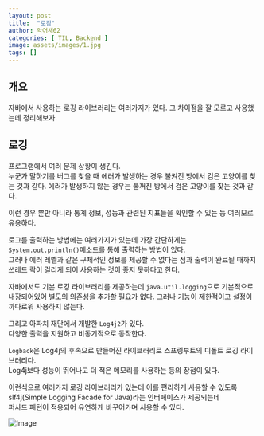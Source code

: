 ```yaml
---
layout: post
title:  "로깅"
author: 악어새62
categories: [ TIL, Backend ]
image: assets/images/1.jpg
tags: []
---
```

## 개요

자바에서 사용하는 로깅 라이브러리는 여러가지가 있다. 그 차이점을 잘 모르고 사용했는데 정리해보자.

## 로깅

프로그램에서 여러 문제 상황이 생긴다.  
누군가 말하기를 
버그를 찾을 때 에러가 발생하는 경우 불켜진 방에서 검은 고양이를 찾는 것과 같다. 에러가 발생하지 않는 경우는 불꺼진 방에서 검은 고양이를 찾는 것과 같다.

이런 경우 뿐만 아니라 통계 정보, 성능과 관련된 지표들을 확인할 수 있는 등 여러모로 유용하다.

로그를 출력하는 방법에는 여러가지가 있는데 가장 간단하게는 `System.out.println()`메소드를 통해 출력하는 방법이 있다.  
그러나 에러 레벨과 같은 구체적인 정보를 제공할 수 없다는 점과 출력이 완료될 때까지 쓰레드 락이 걸리게 되어 사용하는 것이 좋지 못하다고 한다.

자바에서도 기본 로깅 라이브러리를 제공하는데 `java.util.logging`으로 기본적으로 내장되어있어 별도의 의존성을 추가할 필요가 없다. 그러나 기능이 제한적이고 설정이 까다로워 사용하지 않는다.

그리고 아파치 재단에서 개발한 `Log4j2`가 있다.  
다양한 출력을 지원하고 비동기적으로 동작한다.  

`Logback`은 Log4j의 후속으로 만들어진 라이브러리로 스프링부트의 디폴트 로깅 라이브러리다.  
Log4j보다 성능이 뛰어나고 더 적은 메모리를 사용하는 등의 장점이 있다.  

이런식으로 여러가지 로깅 라이브러리가 있는데 이를 편리하게 사용할 수 있도록 slf4j(Simple Logging Facade for Java)라는 인터페이스가 제공되는데   
퍼사드 패턴이 적용되어 유연하게 바꾸어가며 사용할 수 있다.

![Image](https://github.com/user-attachments/assets/3a08ddc4-6ddc-4c9e-a3eb-de5ded984b2b)

